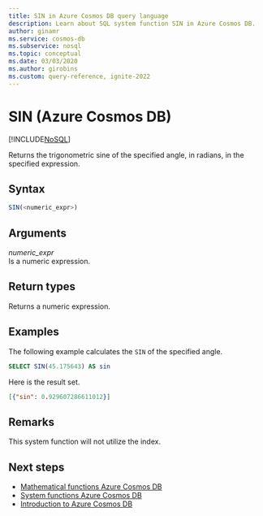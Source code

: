 ```yaml
---
title: SIN in Azure Cosmos DB query language
description: Learn about SQL system function SIN in Azure Cosmos DB.
author: ginamr
ms.service: cosmos-db
ms.subservice: nosql
ms.topic: conceptual
ms.date: 03/03/2020
ms.author: girobins
ms.custom: query-reference, ignite-2022
---
```

# SIN (Azure Cosmos DB)
[!INCLUDE[NoSQL](../../includes/appliesto-nosql.md)]

 Returns the trigonometric sine of the specified angle, in radians, in the specified expression.  
  
## Syntax
  
```sql
SIN(<numeric_expr>)  
```  
  
## Arguments
  
*numeric_expr*  
   Is a numeric expression.  
  
## Return types
  
  Returns a numeric expression.  
  
## Examples
  
  The following example calculates the `SIN` of the specified angle.  
  
```sql
SELECT SIN(45.175643) AS sin  
```  
  
 Here is the result set.  
  
```json
[{"sin": 0.929607286611012}]  
```  

## Remarks

This system function will not utilize the index.

## Next steps

- [Mathematical functions Azure Cosmos DB](mathematical-functions.md)
- [System functions Azure Cosmos DB](system-functions.yml)
- [Introduction to Azure Cosmos DB](../../introduction.md)
